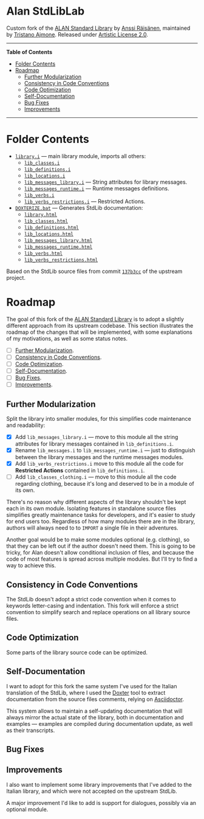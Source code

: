 # Alan StdLibLab

Custom fork of the [ALAN Standard Library] by [Anssi Räisänen], maintained by [Tristano Ajmone]. Released under [Artistic License 2.0].


-----

**Table of Contents**

<!-- MarkdownTOC autolink="true" bracket="round" autoanchor="false" lowercase="only_ascii" uri_encoding="true" levels="1,2,3" -->

- [Folder Contents](#folder-contents)
- [Roadmap](#roadmap)
    - [Further Modularization](#further-modularization)
    - [Consistency in Code Conventions](#consistency-in-code-conventions)
    - [Code Optimization](#code-optimization)
    - [Self-Documentation](#self-documentation)
    - [Bug Fixes](#bug-fixes)
    - [Improvements](#improvements)

<!-- /MarkdownTOC -->

-----

# Folder Contents

- [`library.i`](./library.i) — main library module, imports all others:
    + [`lib_classes.i`](./lib_classes.i)
    + [`lib_definitions.i`](./lib_definitions.i)
    + [`lib_locations.i`](./lib_locations.i)
    + [`lib_messages_library.i`](./lib_messages_library.i) — String attributes for library messages.
    + [`lib_messages_runtime.i`](./lib_messages_runtime.i) — Runtime messages definitions.
    + [`lib_verbs.i`](./lib_verbs.i)
    + [`lib_verbs_restrictions.i`](./lib_verbs_restrictions.i) — Restricted Actions.
- [`DOXTERIZE.bat`](./DOXTERIZE.bat) — Generates StdLib documentation:
    + [`library.html`](./library.html)
    + [`lib_classes.html`](./lib_classes.html)
    + [`lib_definitions.html`](./lib_definitions.html)
    + [`lib_locations.html`](./lib_locations.html)
    + [`lib_messages_library.html`](./lib_messages_library.html)
    + [`lib_messages_runtime.html`](./lib_messages_runtime.html)
    + [`lib_verbs.html`](./lib_verbs.html)
    + [`lib_verbs_restrictions.html`](./lib_verbs_restrictions.html)


Based on the StdLib source files from commit [`137b3cc`][137b3cc] of the upstream project.

# Roadmap

The goal of this fork of the [ALAN Standard Library] is to adopt a slightly different approach from its upstream codebase. This section illustrates the roadmap of the changes that will be implemented, with some explanations of my motivations, as well as some status notes.

- [ ]  [Further Modularization].
- [ ]  [Consistency in Code Conventions].
- [ ]  [Code Optimization].
- [ ]  [Self-Documentation].
- [ ]  [Bug Fixes].
- [ ]  [Improvements].

## Further Modularization

Split the library into smaller modules, for this simplifies code maintenance and readability:

- [x] Add `lib_messages_library.i` — move to this module all the string attributes for library messages contained in `lib_definitions.i`.
- [x] Rename `lib_messages.i` to `lib_messages_runtime.i` — just to distinguish between the library messages and the runtime messages modules.
- [x] Add `lib_verbs_restrictions.i` move to this module all the code for __Restricted Actions__ contained in `lib_definitions.i`.
- [ ] Add `lib_classes_clothing.i` — move to this module all the code regarding clothing, because it's long and deserved to be in a module of its own.

There's no reason why different aspects of the library shouldn't be kept each in its own module. Isolating features in standalone source files simplifies greatly maintenance tasks for developers, and it's easier to study for end users too. Regardless of how many modules there are in the library, authors will always need to to `IMPORT` a single file in their adventures.


Another goal would be to make some modules optional (e.g. clothing), so that they can be left out if the author doesn't need them. This is going to be tricky, for Alan doesn't allow conditional inclusion of files, and because the code of most features is spread across multiple modules. But I'll try to find a way to achieve this.

## Consistency in Code Conventions

The StdLib doesn't adopt a strict code convention when it comes to keywords letter-casing and indentation. This fork will enforce a strict convention to simplify search and replace operations on all library source files.

## Code Optimization

Some parts of the library source code can be optimized.

## Self-Documentation

I want to adopt for this fork the same system I've used for the Italian translation of the StdLib, where I used the [Doxter] tool to extract documentation from the source files comments, relying on [Asciidoctor].

This system allows to maintain a self-updating documentation that will always mirror the actual state of the library, both in documentation and examples — examples are compiled during documentation update, as well as their transcripts.

## Bug Fixes


## Improvements

I also want to implement some library improvements that I've added to the Italian library, and which were not accepted on the upstream StdLib.

A major improvement I'd like to add is support for dialogues, possibly via an optional module.

<!-----------------------------------------------------------------------------
                               REFERENCE LINKS
------------------------------------------------------------------------------>


<!-- ALAN Links -->

[ALAN Standard Library]: https://github.com/AnssiR66/AlanStdLib/ "Visit the official repository of the ALAN Standard Library on GitHub"
[Artistic License 2.0]: https://opensource.org/licenses/Artistic-2.0

<!-- 3rd party tools -->

[Doxter]: https://github.com/tajmone/doxter "Visit Doxter repository on GitHub"
[Asciidoctor]: https://asciidoctor.org/ "Visit Asciidoctor website"

<!-- StdLib Commits & Issues -->

[137b3cc]: https://github.com/AnssiR66/AlanStdLib/commit/137b3ccdee33888e8879576d8e6c9dab31af37fe

<!-- people -->

[Anssi Räisänen]: https://github.com/AnssiR66 "View Anssi Räisänen's GitHub profile"
[Tristano Ajmone]: https://github.com/tajmone "View Tristano Ajmone's GitHub profile"

<!-- xrefs -->

[Further Modularization]: #further-modularization
[Consistency in Code Conventions]: #consistency-in-code-conventions
[Code Optimization]: #code-optimization
[Self-Documentation]: #Self-Documentation
[Bug Fixes]: #bug-fixes
[Improvements]: #improvements

<!-- EOF -->